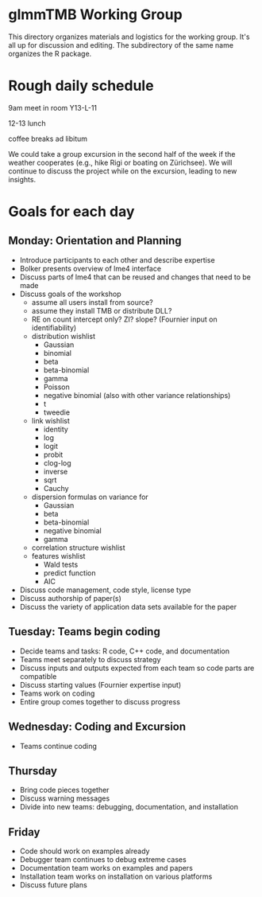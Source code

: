 # glmmTMB Working Group
This directory organizes materials and logistics for the working group. It's all up for discussion and editing. 
The subdirectory of the same name organizes the R package.

Rough daily schedule
==========
9am meet in room Y13-L-11

12-13 lunch

coffee breaks ad libitum

We could take a group excursion in the second half of the week if the weather cooperates (e.g., hike Rigi or boating on Zürichsee). We will continue to discuss the project while on the excursion, leading to new insights.

Goals for each day
==========
Monday: Orientation and Planning
----------
* Introduce participants to each other and describe expertise
* Bolker presents overview of lme4 interface
* Discuss parts of lme4 that can be reused and changes that need to be made
* Discuss goals of the workshop
	* assume all users install from source?
	* assume they install TMB or distribute DLL?
	* RE on count intercept only? ZI? slope? (Fournier input on identifiability)
	* distribution wishlist
		* Gaussian 
		* binomial
		* beta
		* beta-binomial
		* gamma
		* Poisson
		* negative binomial (also with other variance relationships)
		* t
		* tweedie
	* link wishlist
		* identity
		* log
		* logit
		* probit
		* clog-log
		* inverse
		* sqrt
		* Cauchy
	* dispersion formulas on variance for
		* Gaussian
		* beta
		* beta-binomial
		* negative binomial
		* gamma
	* correlation structure wishlist
	* features wishlist
		* Wald tests
		* predict function
		* AIC
* Discuss code management, code style, license type
* Discuss authorship of paper(s) 
* Discuss the variety of application data sets available for the paper
 

Tuesday: Teams begin coding
------------
* Decide teams and tasks: R code, C++ code, and documentation
* Teams meet separately to discuss strategy
* Discuss inputs and outputs expected from each team so code parts are compatible
* Discuss starting values (Fournier expertise input)
* Teams work on coding
* Entire group comes together to discuss progress

Wednesday: Coding and Excursion
------------
* Teams continue coding

Thursday
------------
* Bring code pieces together
* Discuss warning messages
* Divide into new teams: debugging, documentation, and installation

Friday
------------
* Code should work on examples already
* Debugger team continues to debug extreme cases
* Documentation team works on examples and papers
* Installation team works on installation on various platforms
* Discuss future plans
